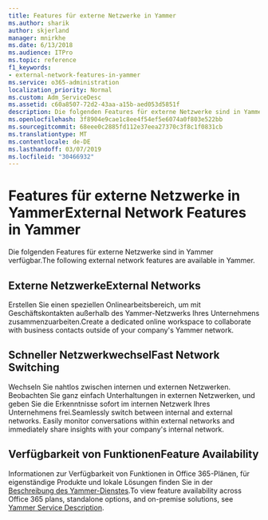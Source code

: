 ```yaml
---
title: Features für externe Netzwerke in Yammer
ms.author: sharik
author: skjerland
manager: mnirkhe
ms.date: 6/13/2018
ms.audience: ITPro
ms.topic: reference
f1_keywords:
- external-network-features-in-yammer
ms.service: o365-administration
localization_priority: Normal
ms.custom: Adm_ServiceDesc
ms.assetid: c60a8507-72d2-43aa-a15b-aed053d5851f
description: Die folgenden Features für externe Netzwerke sind in Yammer verfügbar.
ms.openlocfilehash: 3f8904e9cae1c8ee4f54ef5e6074a0f803e522bb
ms.sourcegitcommit: 68eee0c2885fd112e37eea27370c3f8c1f0831cb
ms.translationtype: MT
ms.contentlocale: de-DE
ms.lasthandoff: 03/07/2019
ms.locfileid: "30466932"
---
```

# <a name="external-network-features-in-yammer"></a><span data-ttu-id="f822a-103">Features für externe Netzwerke in Yammer</span><span class="sxs-lookup"><span data-stu-id="f822a-103">External Network Features in Yammer</span></span>

<span data-ttu-id="f822a-104">Die folgenden Features für externe Netzwerke sind in Yammer verfügbar.</span><span class="sxs-lookup"><span data-stu-id="f822a-104">The following external network features are available in Yammer.</span></span>
  
## <a name="external-networks"></a><span data-ttu-id="f822a-105">Externe Netzwerke</span><span class="sxs-lookup"><span data-stu-id="f822a-105">External Networks</span></span>
<span data-ttu-id="f822a-106"><a name="bkmk_ExternalNetworks"> </a></span><span class="sxs-lookup"><span data-stu-id="f822a-106"></span></span>

<span data-ttu-id="f822a-107">Erstellen Sie einen speziellen Onlinearbeitsbereich, um mit Geschäftskontakten außerhalb des Yammer-Netzwerks Ihres Unternehmens zusammenzuarbeiten.</span><span class="sxs-lookup"><span data-stu-id="f822a-107">Create a dedicated online workspace to collaborate with business contacts outside of your company's Yammer network.</span></span>
  
## <a name="fast-network-switching"></a><span data-ttu-id="f822a-108">Schneller Netzwerkwechsel</span><span class="sxs-lookup"><span data-stu-id="f822a-108">Fast Network Switching</span></span>
<span data-ttu-id="f822a-109"><a name="bkmk_FastNetworkSwitching"> </a></span><span class="sxs-lookup"><span data-stu-id="f822a-109"></span></span>

<span data-ttu-id="f822a-p101">Wechseln Sie nahtlos zwischen internen und externen Netzwerken. Beobachten Sie ganz einfach Unterhaltungen in externen Netzwerken, und geben Sie die Erkenntnisse sofort im internen Netzwerk Ihres Unternehmens frei.</span><span class="sxs-lookup"><span data-stu-id="f822a-p101">Seamlessly switch between internal and external networks. Easily monitor conversations within external networks and immediately share insights with your company's internal network.</span></span>
  
## <a name="feature-availability"></a><span data-ttu-id="f822a-112">Verfügbarkeit von Funktionen</span><span class="sxs-lookup"><span data-stu-id="f822a-112">Feature Availability</span></span>
<span data-ttu-id="f822a-113"><a name="bkmk_FastNetworkSwitching"> </a></span><span class="sxs-lookup"><span data-stu-id="f822a-113"></span></span>

<span data-ttu-id="f822a-114">Informationen zur Verfügbarkeit von Funktionen in Office 365-Plänen, für eigenständige Produkte und lokale Lösungen finden Sie in der [Beschreibung des Yammer-Dienstes](yammer-service-description.md).</span><span class="sxs-lookup"><span data-stu-id="f822a-114">To view feature availability across Office 365 plans, standalone options, and on-premise solutions, see [Yammer Service Description](yammer-service-description.md).</span></span>